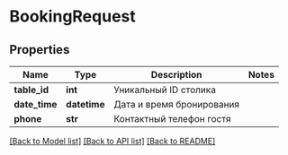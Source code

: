 # BookingRequest

## Properties
Name | Type | Description | Notes
------------ | ------------- | ------------- | -------------
**table_id** | **int** | Уникальный ID столика | 
**date_time** | **datetime** | Дата и время бронирования | 
**phone** | **str** | Контактный телефон гостя | 

[[Back to Model list]](../README.md#documentation-for-models) [[Back to API list]](../README.md#documentation-for-api-endpoints) [[Back to README]](../README.md)

